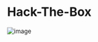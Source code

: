 # Hack-The-Box
![image](https://user-images.githubusercontent.com/80605409/111857403-9a36ef80-8907-11eb-899e-ed7ecc51d876.png)
